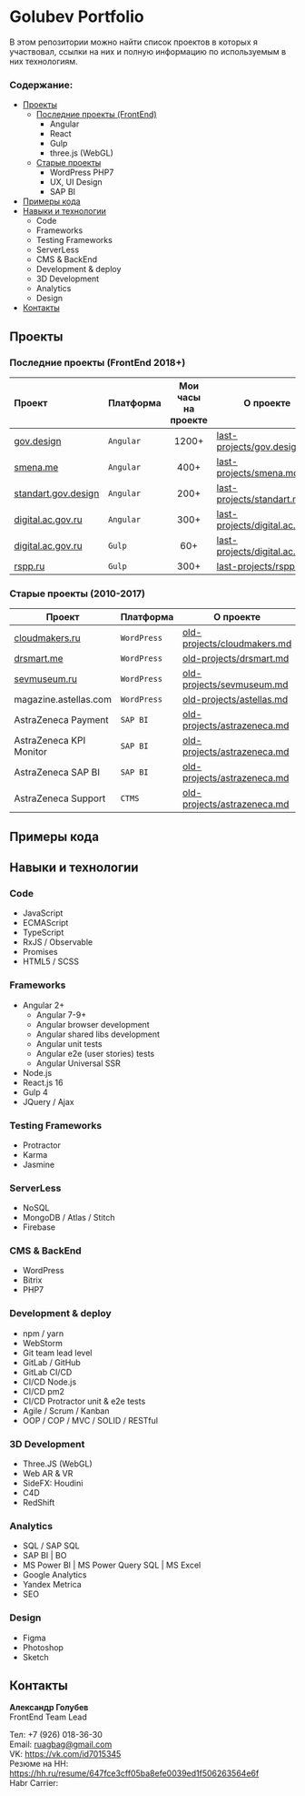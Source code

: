 # Golubev Portfolio
В этом репозитории можно найти список проектов в которых я участвовал,
ссылки на них и полную информацию по используемым в них технологиям. 

### Содержание:
+ [Проекты](#last)
    + [Последние проекты (FrontEnd)](#last)
        + Angular
        + React
        + Gulp   
        + three.js (WebGL)
    + [Старые проекты](#old)
        + WordPress PHP7
        + UX, UI Design
        + SAP BI
+ [Примеры кода](#examples)
+ [Навыки и технологии](#skills)
    + Code
    + Frameworks
    + Testing Frameworks
    + ServerLess
    + CMS & BackEnd
    + Development & deploy
    + 3D Development
    + Analytics
    + Design
+ [Контакты](#contacts)

## <a name="last"></a> Проекты
### Последние проекты (FrontEnd 2018+)
Проект|Платформа|Мои часы <br>на проекте|О проекте
:-----|---------|:---------------------:|---------
[gov.design](http://gov.design/) |`Angular`|1200+| [last-projects/gov.design.md](./last-projects/gov.design.md)
[smena.me](http://smena.me/) |`Angular`| 400+ | [last-projects/smena.md](./last-projects/smena.md)
[standart.gov.design](http://standart.gov.design/) |`Angular`| 200+ | [last-projects/standart.md](./last-projects/standart.md)
[digital.ac.gov.ru](https://digital.ac.gov.ru/) |`Angular`| 300+ |[last-projects/digital.ac.md](./last-projects/digital.ac.md)
[digital.ac.gov.ru](https://digital.ac.gov.ru/) |`Gulp`| 60+ | [last-projects/digital.ac.md](./last-projects/digital.ac.md)
[rspp.ru](http://www.rspp.ru/) |`Gulp`| 300+ | [last-projects/rspp.md](./last-projects/rspp.md)|


### <a name="old"></a> Старые проекты (2010-2017)
Проект|Платформа|О проекте
------|---------|---------
[cloudmakers.ru](https://cloudmakers.ru/) | `WordPress` | [old-projects/cloudmakers.md](./old-projects/cloudmakers.md)
[drsmart.me](https://drsmart.me/) | `WordPress` | [old-projects/drsmart.md](./old-projects/drsmart.md)
[sevmuseum.ru](http://sevmuseum.ru/) | `WordPress` | [old-projects/sevmuseum.md](./old-projects/sevmuseum.md)
magazine.astellas.com | `WordPress` | [old-projects/astellas.md](./old-projects/astellas.md)
AstraZeneca Payment | `SAP BI` | [old-projects/astrazeneca.md](./old-projects/astrazeneca.md)
AstraZeneca KPI Monitor | `SAP BI` | [old-projects/astrazeneca.md](./old-projects/astrazeneca.md)
AstraZeneca SAP BI | `SAP BI` | [old-projects/astrazeneca.md](./old-projects/astrazeneca.md)
AstraZeneca Support | `CTMS` | [old-projects/astrazeneca.md](./old-projects/astrazeneca.md)

## <a name="examples"></a> Примеры кода

## <a name="skills"></a> Навыки и технологии
### Code
+ JavaScript
+ ECMAScript 
+ TypeScript
+ RxJS / Observable 
+ Promises
+ HTML5 / SCSS

### Frameworks
+ Angular 2+
  + Angular 7-9+
  + Angular browser development
  + Angular shared libs development 
  + Angular unit tests 
  + Angular e2e (user stories) tests
  + Angular Universal SSR
+ Node.js
+ React.js 16
+ Gulp 4
+ JQuery / Ajax

### Testing Frameworks
+ Protractor
+ Karma
+ Jasmine

### ServerLess
+ NoSQL
+ MongoDB / Atlas / Stitch
+ Firebase

### CMS & BackEnd
+ WordPress
+ Bitrix
+ PHP7

### Development & deploy
+ npm / yarn
+ WebStorm
+ Git team lead level
+ GitLab / GitHub
+ GitLab CI/CD 
+ CI/CD Node.js 
+ CI/CD pm2
+ CI/CD Protractor unit & e2e tests
+ Agile / Scrum / Kanban
+ OOP / COP / MVC / SOLID / RESTful

### 3D Development
+ Three.JS (WebGL) 
+ Web AR & VR
+ SideFX: Houdini
+ C4D
+ RedShift

### Analytics
+ SQL / SAP SQL
+ SAP BI | BO
+ MS Power BI | MS Power Query SQL | MS Excel
+ Google Analytics
+ Yandex Metrica
+ SEO

### Design
+ Figma
+ Photoshop
+ Sketch

## <a name="contacts"></a> Контакты

**Александр Голубев** <br>
FrontEnd Team Lead

Тел: +7 (926) 018-36-30 <br>
Email: ruagbag@gmail.com <br>
VK: https://vk.com/id7015345 <br>
Резюме на HH: https://hh.ru/resume/647fce3cff05ba8efe0039ed1f506263564e6f <br>
Habr Carrier: 

